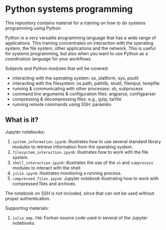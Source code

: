 # Python systems programming

This repository contains material for a training on how to do systems
programming using Python

Python is a very versatile programming language that has a wide range of
applications.  This training concentrates on interaction with the
operating system, the file system, other applications and the network.
This is useful for systems programming, but also when you want to use
Python as a coordination language for your workflows.

Subjects and Python modules that will be covered:

  * interacting with the operating system: os, platform, sys, psutil
  * interacting with the filesystem: os.path, pathlib, shutil,
    fileinput, tempfile
  * running & communicating with other processes: sh, subprocess
  * command line arguments & configuration files: argparse, configparser
  * compressing & decompressing files: e.g., gzip, tarfile
  * running remote commands using SSH: paramiko


## What is it?

Jupyter notebooks:

  1. `system_information.ipynb`: illustrates how to use several
     standard library modules to retrieve information from the
     operating system.
  1. `filesystem_interaction.ipynb`: illustrates how to work with the
     file system.
  1. `shell_interaction.ipynb`: illustrates the use of the `sh` and
     `subprocess` modules to interact with the shell.
  1. `julia.ipynb`: illustrates monitoring a running process.
  1. `compressed_files.ipynb`: Jupyter notebook illustrating how to
     work with compressed files and archives.

The notebook on SSH is not included, since that can not be used
without proper authentication.

Supporting materials:

  1. `julia_omp.f90`: Fortran source code used in several of the Jupyter
     notebooks.
     
